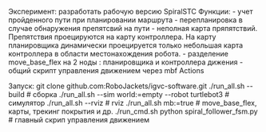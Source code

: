 Эксперимент: разработать рабочую версию SpiralSTC
Функции:
    - учет пройденного пути при планировании маршрута
    - перепланировка в случае обнаружения препятсвий на пути
    - неполная карта пряпятствий. Препятствия проецируются на карту контроллера. На карту планировщика динамически проецируется только небольшая карта контроллера в области местонахождения робота.
    - разделение move_base_flex на 2 ноды : планировщика и контроллера дижения
    - общий скрипт управления движением через mbf Actions

Запуск:
git clone github.com:RoboJackets/igvc-software.git
./run_all.sh --build                                 # сборка
./run_all.sh --sim world:=empty --robot turtlebot3   # симулятор
./run_all.sh --rviz                                  # rviz
./run_all.sh mb:=true                                # move_base_flex, карты, трекинг покрытия и др.
./run_cmd.sh python spiral_follower_fsm.py           # главный скрип управления движением
